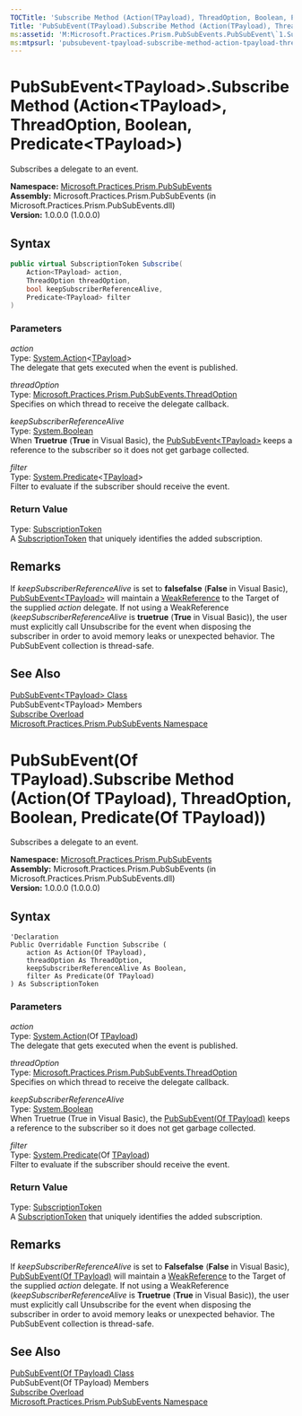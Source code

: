 ```yaml
---
TOCTitle: 'Subscribe Method (Action(TPayload), ThreadOption, Boolean, Predicate(TPayload))'
Title: 'PubSubEvent(TPayload).Subscribe Method (Action(TPayload), ThreadOption, Boolean, Predicate(TPayload)) (Microsoft.Practices.Prism.PubSubEvents)'
ms:assetid: 'M:Microsoft.Practices.Prism.PubSubEvents.PubSubEvent\`1.Subscribe(System.Action{\`0},Microsoft.Practices.Prism.PubSubEvents.ThreadOption,System.Boolean,System.Predicate{\`0})'
ms:mtpsurl: 'pubsubevent-tpayload-subscribe-method-action-tpayload-threadoption-boolean-predicate-tpayload-mspp-pubsubevents.md'
---
```


# PubSubEvent&lt;TPayload&gt;.Subscribe Method (Action&lt;TPayload&gt;, ThreadOption, Boolean, Predicate&lt;TPayload&gt;)

Subscribes a delegate to an event.

**Namespace:** [Microsoft.Practices.Prism.PubSubEvents](/patterns-practices/reference/mspp-pubsubevents-namespace)  
**Assembly:** Microsoft.Practices.Prism.PubSubEvents (in Microsoft.Practices.Prism.PubSubEvents.dll)  
**Version:** 1.0.0.0 (1.0.0.0)

## Syntax

```C#
public virtual SubscriptionToken Subscribe(
	Action<TPayload> action,
	ThreadOption threadOption,
	bool keepSubscriberReferenceAlive,
	Predicate<TPayload> filter
)
```

### Parameters

*action*  
Type: [System.Action](http://msdn.microsoft.com/en-us/library/018hxwa8)&lt;[TPayload](/patterns-practices/reference/pubsubevent-tpayload-class-mspp-pubsubevents)&gt;  
The delegate that gets executed when the event is published.

*threadOption*  
Type: [Microsoft.Practices.Prism.PubSubEvents.ThreadOption](/patterns-practices/reference/threadoption-enumeration-mspp-pubsubevents)  
Specifies on which thread to receive the delegate callback.

*keepSubscriberReferenceAlive*  
Type: [System.Boolean](http://msdn.microsoft.com/en-us/library/a28wyd50)  
When **Truetrue** (**True** in Visual Basic), the [PubSubEvent&lt;TPayload&gt;](/patterns-practices/reference/pubsubevent-tpayload-class-mspp-pubsubevents) keeps a reference to the subscriber so it does not get garbage collected.

*filter*  
Type: [System.Predicate](http://msdn.microsoft.com/en-us/library/bfcke1bz)&lt;[TPayload](/patterns-practices/reference/pubsubevent-tpayload-class-mspp-pubsubevents)&gt;  
Filter to evaluate if the subscriber should receive the event.

### Return Value

Type: [SubscriptionToken](/patterns-practices/reference/subscriptiontoken-class-mspp-pubsubevents)  
A [SubscriptionToken](/patterns-practices/reference/subscriptiontoken-class-mspp-pubsubevents) that uniquely identifies the added subscription.

## Remarks

 If *keepSubscriberReferenceAlive* is set to **falsefalse** (**False** in Visual Basic), [PubSubEvent&lt;TPayload&gt;](/patterns-practices/reference/pubsubevent-tpayload-class-mspp-pubsubevents) will maintain a [WeakReference](http://msdn.microsoft.com/en-us/library/hbh8w2zd) to the Target of the supplied *action* delegate. If not using a WeakReference (*keepSubscriberReferenceAlive* is **truetrue** (**True** in Visual Basic)), the user must explicitly call Unsubscribe for the event when disposing the subscriber in order to avoid memory leaks or unexpected behavior. The PubSubEvent collection is thread-safe.

## See Also

[PubSubEvent&lt;TPayload&gt; Class](/patterns-practices/reference/pubsubevent-tpayload-class-mspp-pubsubevents)  
PubSubEvent&lt;TPayload&gt; Members  
[Subscribe Overload](/patterns-practices/reference/pubsubevent-tpayload-subscribe-method-mspp-pubsubevents)  
[Microsoft.Practices.Prism.PubSubEvents Namespace](/patterns-practices/reference/mspp-pubsubevents-namespace)

# PubSubEvent(Of TPayload).Subscribe Method (Action(Of TPayload), ThreadOption, Boolean, Predicate(Of TPayload))

Subscribes a delegate to an event.

**Namespace:** [Microsoft.Practices.Prism.PubSubEvents](/patterns-practices/reference/mspp-pubsubevents-namespace)  
**Assembly:** Microsoft.Practices.Prism.PubSubEvents (in Microsoft.Practices.Prism.PubSubEvents.dll)  
**Version:** 1.0.0.0 (1.0.0.0)

## Syntax

```VB
'Declaration
Public Overridable Function Subscribe ( 
	action As Action(Of TPayload),
	threadOption As ThreadOption,
	keepSubscriberReferenceAlive As Boolean,
	filter As Predicate(Of TPayload)
) As SubscriptionToken
```

### Parameters

*action*   
Type: [System.Action](http://msdn.microsoft.com/en-us/library/018hxwa8)(Of [TPayload](/patterns-practices/reference/pubsubevent-tpayload-class-mspp-pubsubevents))  
The delegate that gets executed when the event is published.

*threadOption*  
Type: [Microsoft.Practices.Prism.PubSubEvents.ThreadOption](/patterns-practices/reference/threadoption-enumeration-mspp-pubsubevents)  
Specifies on which thread to receive the delegate callback.

*keepSubscriberReferenceAlive*  
Type: [System.Boolean](http://msdn.microsoft.com/en-us/library/a28wyd50)  
When Truetrue (True in Visual Basic), the [PubSubEvent(Of TPayload)](/patterns-practices/reference/pubsubevent-tpayload-class-mspp-pubsubevents) keeps a reference to the subscriber so it does not get garbage collected.

*filter*  
Type: [System.Predicate](http://msdn.microsoft.com/en-us/library/bfcke1bz)(Of [TPayload](/patterns-practices/reference/pubsubevent-tpayload-class-mspp-pubsubevents))  
Filter to evaluate if the subscriber should receive the event.

### Return Value

Type: [SubscriptionToken](/patterns-practices/reference/subscriptiontoken-class-mspp-pubsubevents)  
A [SubscriptionToken](/patterns-practices/reference/subscriptiontoken-class-mspp-pubsubevents) that uniquely identifies the added subscription.

## Remarks


If *keepSubscriberReferenceAlive* is set to **Falsefalse** (**False** in Visual Basic), [PubSubEvent(Of TPayload)](/patterns-practices/reference/pubsubevent-tpayload-class-mspp-pubsubevents) will maintain a [WeakReference](http://msdn.microsoft.com/en-us/library/hbh8w2zd) to the Target of the supplied *action* delegate. If not using a WeakReference (*keepSubscriberReferenceAlive* is **Truetrue** (**True** in Visual Basic)), the user must explicitly call Unsubscribe for the event when disposing the subscriber in order to avoid memory leaks or unexpected behavior. The PubSubEvent collection is thread-safe.

## See Also

[PubSubEvent(Of TPayload) Class](/patterns-practices/reference/pubsubevent-tpayload-class-mspp-pubsubevents)  
PubSubEvent(Of TPayload) Members  
[Subscribe Overload](/patterns-practices/reference/pubsubevent-tpayload-subscribe-method-mspp-pubsubevents)  
[Microsoft.Practices.Prism.PubSubEvents Namespace](/patterns-practices/reference/mspp-pubsubevents-namespace)